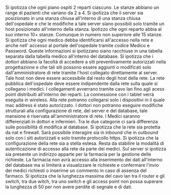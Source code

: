 Si ipotizza che ogni piano ospiti 2 reparti ciascuno. Le stanze abbiano un range di pazienti che variano da 2 a 4. Si ipotizza che il server sia posizionato in una stanza chiusa all'interno di una stanza chiusa dell'ospedale e che le modifiche a tale server siano possibili solo tramite un host posizionato all'interno della stanza.
Ipotizzo che ogni reparto abbia al suo interno 10+ stanze. Comunque in numero non superiore alle 15 stanze.
Si ipotizza che ogni medico debba identificarsi all'accesso nella rete e anche nell' accesso al portale dell'ospedale tramite codice Medico e Password. Queste informazioni si ipotizzano siano racchiuse in una tabella separata dalla tabella medico all'interno del database. 
Si ipotizza che i dottori abbiano la facoltà di accedere a siti preventivamente autorizzati nella progettazione e che tali siti possono essere aggiunti o modificati solo dall'amministratore di rete tramite l'host collegato direttamente al server. Tale host non deve essere accessibile dal resto degli host della rete.
La rete pubblica dell'ospedale deve essere indipendente dalla rete sulla quale si collegano i medici. 
I collegamenti avverrano tramite cavo lan fino agli acess point distribuiti all'interno dei reparti.
La connessione con i tablet verrà eseguita in wireless. Alla rete potranno collegarsi solo i dispositivi in il quale mac address è stato autorizzato.
I dottori non potranno eseguire modifiche strutturali alla configurazione di rete, del server e del database, tale mansione è riservata all'amministratore di rete.
I Medici saranno differenziati in dottori e infermieri. Tra le due categorie ci sarà differenza sulle possibilità di modifica al database. 
Si ipotizza che la rete sia protetta da nat e firewall. Sarà possibile interagire sia in inbound che in outbound solo con i siti autorizzati e solo tramite protocollo https. 
Si ipotizza che la configurazione della rete sia a stella estesa. 
Resta da stabilire la modalità di autenticazione di accesso alla rete da parte dei medici.
Sul server si ipotizza sia presente un indirizzo apparte per la farmacia per la gestione delle richieste. La farmacia non avrà accesso alla inserimento dei dati all'interno del database ma si limiterà a visualizzare le richieste e confermare l'invio dei medici richiesti o inserirne un commento in caso di assenza del farmaco.
Si ipotizza che la lunghezza massima del cavo lan tra il router e gli switch, tra due witch, tra uno switch e gli access point non possa superare la lunghezza di 50 per non avere perdite di segnale e di dati.
